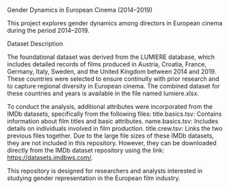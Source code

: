 Gender Dynamics in European Cinema (2014–2019)

This project explores gender dynamics among directors in European cinema during the period 2014–2019. 

Dataset Description

The foundational dataset was derived from the LUMIERE database, which includes detailed records of films produced in Austria, Croatia, France, Germany, Italy, Sweden, and the United Kingdom between 2014 and 2019. These countries were selected to ensure continuity with prior research and to capture regional diversity in European cinema.
The combined dataset for these countries and years is available in the file named lumiere.xlsx.

To conduct the analysis, additional attributes were incorporated from the IMDb datasets, specifically from the following files:
title.basics.tsv: Contains information about film titles and basic attributes.
name.basics.tsv: Includes details on individuals involved in film production.
title.crew.tsv: Links the two previous files together.
Due to the large file sizes of these IMDb datasets, they are not included in this repository. However, they can be downloaded directly from the IMDb dataset repository using the link: https://datasets.imdbws.com/.

This repository is designed for researchers and analysts interested in studying gender representation in the European film industry.
